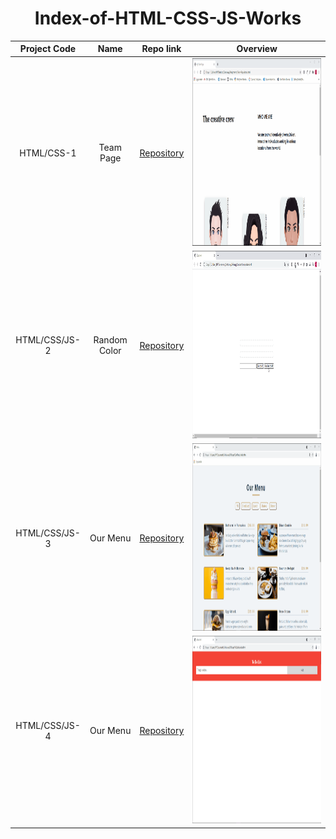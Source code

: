 # 
<h1 align="center">Index-of-HTML-CSS-JS-Works</h1>  
  
  | Project Code | Name     | Repo link                                                      | Overview                            |
  |:--------------:|:--------:|:--------------------------------------------------------------:|:------------------------------------:|
  |HTML/CSS-1     |Team Page| [Repository](https://github.com/marntext/Team-Page)|<img src="img/Crew.gif" height="300">|
  |HTML/CSS/JS-2  |Random Color| [Repository](https://github.com/marntext/RandomColor)|<img src="img/RandomColor.gif" height="300">|
  |HTML/CSS/JS-3  |Our Menu| [Repository](https://github.com/marntext/menu-list)|<img src="img/OurMenu.gif" height="300">|
  |HTML/CSS/JS-4  |Our Menu| [Repository](https://github.com/marntext/ToDoList)|<img src="img/ToDoList.gif" height="300">|
